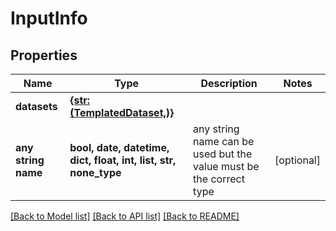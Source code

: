 # InputInfo


## Properties
Name | Type | Description | Notes
------------ | ------------- | ------------- | -------------
**datasets** | [**{str: (TemplatedDataset,)}**](TemplatedDataset.md) |  | 
**any string name** | **bool, date, datetime, dict, float, int, list, str, none_type** | any string name can be used but the value must be the correct type | [optional]

[[Back to Model list]](../README.md#documentation-for-models) [[Back to API list]](../README.md#documentation-for-api-endpoints) [[Back to README]](../README.md)


